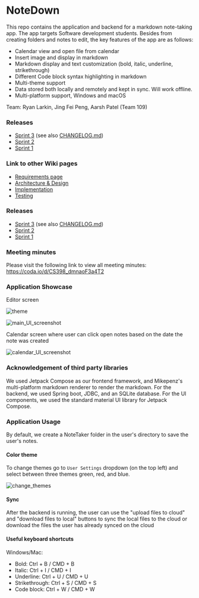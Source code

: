 # NoteDown

This repo contains the application and backend for a markdown note-taking app. The app targets Software development students. Besides from creating folders and notes to edit, the key features of the app are as follows:

* Calendar view and open file from calendar
* Insert image and display in markdown
* Markdown display and text customization (bold, italic, underline, strikethrough)
* Different Code block syntax highlighting in markdown
* Multi-theme support
* Data stored both locally and remotely and kept in sync. Will work offline.
* Multi-platform support, Windows and macOS

Team: Ryan Larkin, Jing Fei Peng, Aarsh Patel (Team 109)

### Releases

- [Sprint 3](https://git.uwaterloo.ca/jf2peng/cs398/-/releases/sprint-3) (see also [CHANGELOG.md](CHANGELOG.md))
- [Sprint 2](https://git.uwaterloo.ca/jf2peng/cs398/-/releases/sprint-2)
- [Sprint 1](https://git.uwaterloo.ca/jf2peng/cs398/-/releases/sprint-1)

### Link to other Wiki pages
* [Requirements page](https://git.uwaterloo.ca/jf2peng/cs398/-/wikis/Requirements)
* [Architecture & Design](https://git.uwaterloo.ca/jf2peng/cs398/-/wikis/Analysis-&-Design)
* [Implementation](https://git.uwaterloo.ca/jf2peng/cs398/-/wikis/Implementation)
* [Testing](https://git.uwaterloo.ca/jf2peng/cs398/-/wikis/Testing)

### Releases

- [Sprint 3](https://git.uwaterloo.ca/jf2peng/cs398/-/releases/sprint-3) (see also [CHANGELOG.md](https://git.uwaterloo.ca/jf2peng/cs398/-/blob/master/CHANGELOG.md))
- [Sprint 2](https://git.uwaterloo.ca/jf2peng/cs398/-/releases/sprint-2)
- [Sprint 1](https://git.uwaterloo.ca/jf2peng/cs398/-/releases/sprint-1)

### Meeting minutes
Please visit the following link to view all meeting minutes:
https://coda.io/d/CS398_dmnaoF3a4T2


### Application Showcase

Editor screen

![theme](uploads/13f06ecb95890b1ae1864002083d39aa/theme.png)

![main_UI_screenshot](uploads/3a1b4edf1f166fa868651a2595db90ea/main_UI_screenshot.png)


Calendar screen where user can click open notes based on the date the note was created

![calendar_UI_screenshot](uploads/a3228e0ced1e8194edea04b26ccbe03b/calendar_UI_screenshot.png)


### Acknowledgement of third party libraries

We used Jetpack Compose as our frontend framework, and Mikepenz's multi-platform markdown renderer to render the markdown. For the backend, we used Spring boot, JDBC, and an SQLite database. For the UI components, we used the standard material UI library for Jetpack Compose.


### Application Usage

By default, we create a NoteTaker folder in the user's directory to save the user's notes.

#### Color theme

To change themes go to `User Settings` dropdown (on the top left) and select between three themes green, red, and blue.

![change_themes](uploads/168a77ae1662b9d87edb6a7ef78ad509/change_themes.png)

#### Sync

After the backend is running, the user can use the "upload files to cloud" and "download files to local" buttons to sync the local files to the cloud or download the files the user has already synced on the cloud

#### Useful keyboard shortcuts

Windows/Mac:

- Bold: Ctrl + B / CMD + B
- Italic: Ctrl + I / CMD + I
- Underline: Ctrl + U / CMD + U
- Strikethrough: Ctrl + S / CMD + S
- Code block: Ctrl + W / CMD + W
